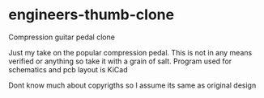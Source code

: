 # engineers-thumb-clone
Compression guitar pedal clone

Just my take on the popular compression pedal.
This is not in any means verified or anything so take it with a grain of salt.
Program used for schematics and pcb layout is KiCad

Dont know much about copyrigths so I assume its same as original design